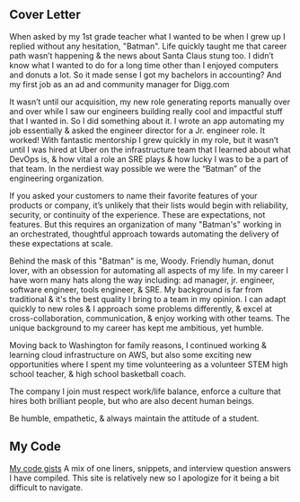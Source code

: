 ## Cover Letter

When asked by my 1st grade teacher what I wanted to be when I grew up I replied without any hesitation, "Batman". Life quickly taught me that career path wasn’t happening & the news about Santa Claus stung too. I didn’t know what I wanted to do for a long time other than I enjoyed computers and donuts a lot. So it made sense I got my bachelors in accounting? And my first job as an ad and community manager for Digg.com

It wasn’t until our acquisition, my new role generating reports manually over and over while I saw our engineers building really cool and impactful stuff that I wanted in. So I did something about it. I wrote an app automating my job essentially & asked the engineer director for a Jr. engineer role. It worked! With fantastic mentorship I grew quickly in my role, but it wasn’t until I was hired at Uber on the infrastructure team that I learned about what DevOps is, & how vital a role an SRE plays & how lucky I was to be a part of that team. In the nerdiest way possible we were the “Batman” of the engineering organization.

If you asked your customers to name their favorite features of your products or company, it’s unlikely that their lists would begin with reliability, security, or continuity of the experience. These are expectations, not features. But this requires an organization of many "Batman's" working in an orchestrated, thoughtful approach towards automating the delivery of these expectations at scale.

Behind the mask of this "Batman" is me, Woody.  Friendly human, donut lover, with an obsession for automating all aspects of my life. In my career I have worn many hats along the way including: ad manager, jr. engineer, software engineer, tools engineer, & SRE. My background is far from traditional & it's the best quality I bring to a team in my opinion. I can adapt quickly to new roles & I approach some problems differently, & excel at cross-collaboration, communication, & enjoy working with other teams. The unique background to my career has kept me ambitious, yet humble.

Moving back to Washington for family reasons, I continued working & learning cloud infrastructure on AWS, but also some exciting new opportunities where I spent my time volunteering as a volunteer STEM high school teacher, & high school basketball coach.

The company I join must respect work/life balance, enforce a culture that hires both brilliant people, but who are also decent human beings. 

Be humble, empathetic, & always maintain the attitude of a student.

## My Code

[My code gists](https://woodrowpearson.gitbook.io/code-gists) A mix of one liners, snippets, and interview question answers I have compiled. This site is relatively new so I apologize for it being a bit difficult to navigate.

